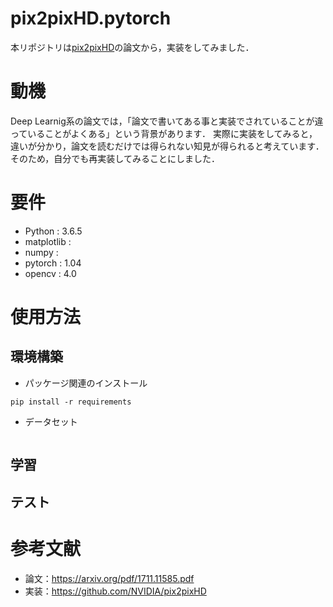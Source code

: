# pix2pixHD.pytorch

本リポジトリは[pix2pixHD](https://arxiv.org/pdf/1711.11585.pdf)の論文から，実装をしてみました．

# 動機
Deep Learnig系の論文では，「論文で書いてある事と実装でされていることが違っていることがよくある」という背景があります．
実際に実装をしてみると，違いが分かり，論文を読むだけでは得られない知見が得られると考えています．そのため，自分でも再実装してみることにしました．

# 要件
- Python : 3.6.5
- matplotlib : 
- numpy : 
- pytorch : 1.04
- opencv : 4.0

# 使用方法
## 環境構築
- パッケージ関連のインストール
```
pip install -r requirements
```
- データセット
```

```
## 学習

## テスト



# 参考文献
- 論文：https://arxiv.org/pdf/1711.11585.pdf
- 実装：https://github.com/NVIDIA/pix2pixHD

